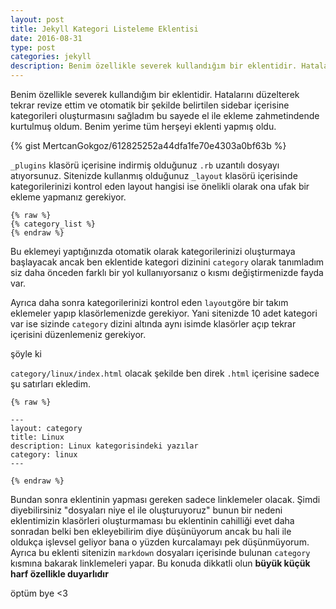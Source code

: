 ```yaml
---
layout: post
title: Jekyll Kategori Listeleme Eklentisi
date: 2016-08-31
type: post
categories: jekyll
description: Benim özellikle severek kullandığım bir eklentidir. Hatalarını düzelterek tekrar revize ettim ve otomatik bir şekilde belirtilen sidebar içerisine kategorileri oluşturmasını
---
```


Benim özellikle severek kullandığım bir eklentidir. Hatalarını düzelterek tekrar revize ettim ve otomatik bir şekilde belirtilen sidebar içerisine kategorileri oluşturmasını sağladım bu sayede el ile ekleme zahmetindende kurtulmuş oldum. Benim yerime tüm herşeyi eklenti yapmış oldu.

{% gist MertcanGokgoz/612825252a44dfa1fe70e4303a0bf63b %}

`_plugins` klasörü içerisine indirmiş olduğunuz `.rb` uzantılı dosyayı atıyorsunuz. Sitenizde kullanmış olduğunuz `_layout` klasörü içerisinde kategorilerinizi kontrol eden layout hangisi ise önelikli olarak ona ufak bir ekleme yapmanız gerekiyor.

```
{% raw %}
{% category_list %}
{% endraw %}
```

Bu eklemeyi yaptığınızda otomatik olarak kategorilerinizi oluşturmaya başlayacak ancak ben eklentide kategori dizinini `category` olarak tanımladım siz daha önceden farklı bir yol kullanıyorsanız o kısmı değiştirmenizde fayda var.

Ayrıca daha sonra kategorilerinizi kontrol eden `layout`göre bir takım eklemeler yapıp klasörlemenizde gerekiyor. Yani sitenizde 10 adet kategori var ise sizinde `category` dizini altında aynı isimde klasörler açıp tekrar içerisini düzenlemeniz gerekiyor.

şöyle ki

`category/linux/index.html` olacak şekilde ben direk `.html` içerisine sadece şu satırları ekledim.

```
{% raw %}

---
layout: category
title: Linux
description: Linux kategorisindeki yazılar
category: linux
---

{% endraw %}
```

Bundan sonra eklentinin yapması gereken sadece linklemeler olacak. Şimdi diyebilirsiniz "dosyaları niye el ile oluşturuyoruz" bunun bir nedeni eklentimizin klasörleri oluşturmaması bu eklentinin cahilliği evet daha sonradan belki ben ekleyebilirim diye düşünüyorum ancak bu hali ile oldukça işlevsel geliyor bana o yüzden kurcalamayı pek düşünmüyorum. Ayrıca bu eklenti sitenizin `markdown` dosyaları içerisinde bulunan `category` kısmına bakarak linklemeleri yapar. Bu konuda dikkatli olun **büyük küçük harf özellikle duyarlıdır**

öptüm bye <3
